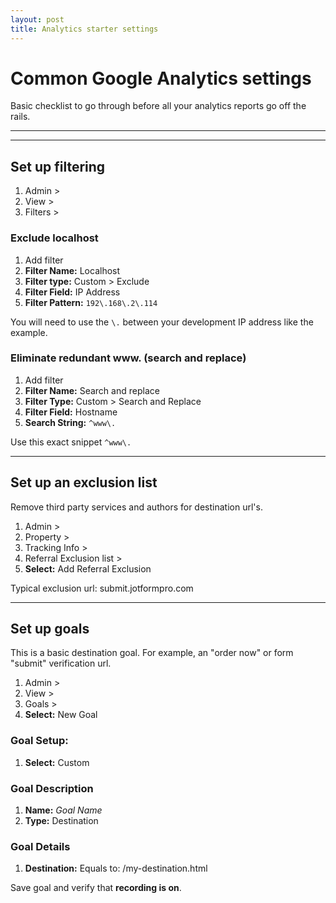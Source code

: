 ```yaml
---
layout: post
title: Analytics starter settings
---
```


# Common Google Analytics settings

Basic checklist to go through before all your analytics reports go off the rails.

***
<hr class="rule">

## Set up filtering

1. Admin >
2. View >
3. Filters >

### Exclude localhost

1. Add filter
2. **Filter Name:** Localhost
3. **Filter type:** Custom > Exclude
4. **Filter Field:** IP Address
5. **Filter Pattern:** `192\.168\.2\.114`

You will need to use the `\.` between your development IP address like the example.

### Eliminate redundant www. (search and replace)

1. Add filter
2. **Filter Name:** Search and replace
3. **Filter Type:** Custom > Search and Replace
4. **Filter Field:** Hostname
5. **Search String:** `^www\.`

Use this exact snippet `^www\.`

<hr class="rule">

## Set up an exclusion list

Remove third party services and authors for destination url's.

1. Admin >
2. Property >
3. Tracking Info >
4. Referral Exclusion list >
5. **Select:** Add Referral Exclusion

Typical exclusion url: submit.jotformpro.com

<hr class="rule">

## Set up goals

This is a basic destination goal. For example, an "order now" or form "submit" verification url.

1. Admin >
2. View >
3. Goals >
4. **Select:** New Goal

### Goal Setup:

1. **Select:** Custom

### Goal Description

1. **Name:** *Goal Name*
2. **Type:** Destination

### Goal Details

1. **Destination:** Equals to: /my-destination.html

Save goal and verify that **recording is on**.

